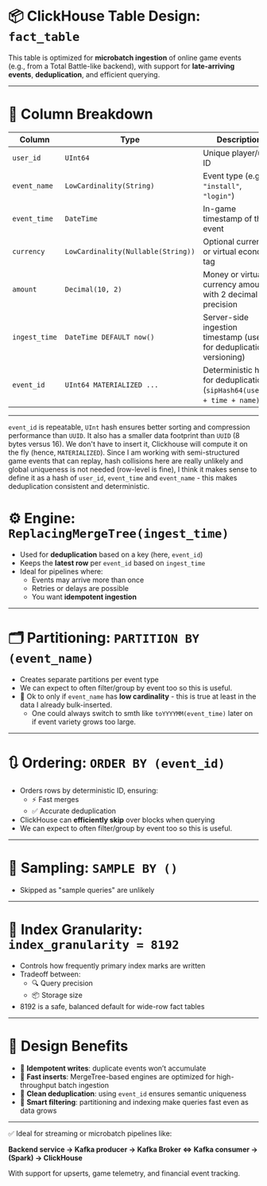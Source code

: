 # 📦 ClickHouse Table Design: `fact_table`

This table is optimized for **microbatch ingestion** of online game events (e.g., from a Total Battle-like backend), with support for **late-arriving events**, **deduplication**, and efficient querying.

---


# 📑 Column Breakdown

| Column        | Type                                  | Description                                                                 |
|---------------|----------------------------------------|-----------------------------------------------------------------------------|
| `user_id`     | `UInt64`                               | Unique player/user ID                                                      |
| `event_name`  | `LowCardinality(String)`               | Event type (e.g., `"install"`, `"login"`)                          |
| `event_time`  | `DateTime`                             | In-game timestamp of the event                                             |
| `currency`    | `LowCardinality(Nullable(String))`     | Optional currency or virtual economy tag                                   |
| `amount`      | `Decimal(10, 2)`                        | Money or virtual currency amount with 2 decimal precision                  |
| `ingest_time` | `DateTime DEFAULT now()`               | Server-side ingestion timestamp (used for deduplication versioning)        |
| `event_id`    | `UInt64 MATERIALIZED ...`              | Deterministic hash for deduplication (`sipHash64(user_id + time + name)`) |

---

`event_id` is repeatable, `UInt` hash ensures better sorting and compression performance than `UUID`. It also has a smaller data footprint than `UUID` (8 bytes versus 16). We don't have to insert it, Clickhouse will compute it on the fly (hence, `MATERIALIZED`). Since I am working with semi-structured game events that can replay, hash collisions here are really unlikely and global uniqueness is not needed (row-level is fine), I think it makes sense to define it as a hash of `user_id`, `event_time` and `event_name` - this makes deduplication consistent and deterministic.

# ⚙️ Engine: `ReplacingMergeTree(ingest_time)`

- Used for **deduplication** based on a key (here, `event_id`)
- Keeps the **latest row** per `event_id` based on `ingest_time`
- Ideal for pipelines where:
  - Events may arrive more than once
  - Retries or delays are possible
  - You want **idempotent ingestion**

---

# 🗂 Partitioning: `PARTITION BY (event_name)`

- Creates separate partitions per event type
- We can expect to often filter/group by event too so this is useful.
- 🧠 Ok to only if `event_name` has **low cardinality** - this is true at least in the data I already bulk-inserted.
  - One could always switch to smth like `toYYYYMM(event_time)` later on if event variety grows too large.

---

# 🔃 Ordering: `ORDER BY (event_id)`

- Orders rows by deterministic ID, ensuring:
  - ⚡ Fast merges
  - ✅ Accurate deduplication
- ClickHouse can **efficiently skip** over blocks when querying
- We can expect to often filter/group by event too so this is useful.
---

# 🧪 Sampling: `SAMPLE BY ()`

- Skipped as "sample queries" are unlikely

---

# 📏 Index Granularity: `index_granularity = 8192`

- Controls how frequently primary index marks are written
- Tradeoff between:
  - 🔍 Query precision
  - 📦 Storage size
- 8192 is a safe, balanced default for wide-row fact tables

---

# 🧠 Design Benefits

- 🔄 **Idempotent writes**: duplicate events won’t accumulate
- 🚀 **Fast inserts**: MergeTree-based engines are optimized for high-throughput batch ingestion
- 🧹 **Clean deduplication**: using `event_id` ensures semantic uniqueness
- 🔎 **Smart filtering**: partitioning and indexing make queries fast even as data grows

---

✅ Ideal for streaming or microbatch pipelines like:

**Backend service → Kafka producer → Kafka Broker ⇔ Kafka consumer → (Spark) → ClickHouse**

With support for upserts, game telemetry, and financial event tracking.
